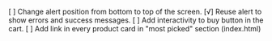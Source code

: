 [ ] Change alert position from bottom to top of the screen.
[√] Reuse alert to show errors and success messages.
[ ] Add interactivity to buy button in the cart.
[ ] Add link in every product card in "most picked" section (index.html)
